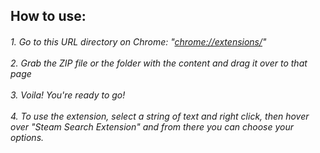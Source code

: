 <h2>How to use:</h2>
<h6>
1. Go to this URL directory on Chrome: "<a href='chrome://extensions/'>chrome://extensions/</a>"<br><br>
2. Grab the ZIP file or the folder with the content and drag it over to that page<br><br>
3. Voila! You're ready to go!<br><br>
4. To use the extension, select a string of text and right click, then hover over "Steam Search Extension" and from there you can choose your options.</h6>
